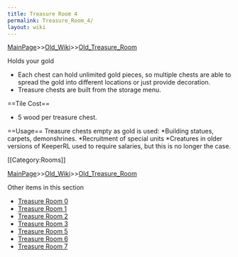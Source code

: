 ```yaml
---
title: Treasure Room 4
permalink: Treasure_Room_4/
layout: wiki
---
```


[MainPage](/keeperrl_wiki/ "wikilink")>>[Old_Wiki](/keeperrl_wiki/Old_Wiki "wikilink")>>[Old_Treasure_Room](/keeperrl_wiki/Old_Treasure_Room "wikilink")

Holds your gold
* Each chest can hold unlimited gold pieces, so multiple chests are able to spread the gold into different locations or just provide decoration.
* Treasure chests are built from the storage menu.

==Tile Cost==
* 5 wood per treasure chest.

==Usage==
Treasure chests empty as gold is used:
*Building statues, carpets, demonshrines.
*Recruitment of special units
*Creatures in older versions of KeeperRL used to require salaries, but this is no longer the case.

[[Category:Rooms]]

[MainPage](/keeperrl_wiki/ "wikilink")>>[Old_Wiki](/keeperrl_wiki/Old_Wiki "wikilink")>>[Old_Treasure_Room](/keeperrl_wiki/Old_Treasure_Room "wikilink")

Other items in this section
-    [Treasure Room 0](/keeperrl_wiki/Treasure_Room_0 "wikilink")
-    [Treasure Room 1](/keeperrl_wiki/Treasure_Room_1 "wikilink")
-    [Treasure Room 2](/keeperrl_wiki/Treasure_Room_2 "wikilink")
-    [Treasure Room 3](/keeperrl_wiki/Treasure_Room_3 "wikilink")
-    [Treasure Room 5](/keeperrl_wiki/Treasure_Room_5 "wikilink")
-    [Treasure Room 6](/keeperrl_wiki/Treasure_Room_6 "wikilink")
-    [Treasure Room 7](/keeperrl_wiki/Treasure_Room_7 "wikilink")
